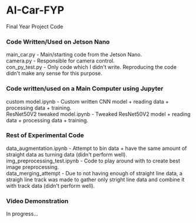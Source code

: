 # AI-Car-FYP
Final Year Project Code

### Code Written/Used on Jetson Nano  
main_car.py - Main/starting code from the Jetson Nano.  
camera.py - Responsible for camera control.  
con_py_test.py - Only code which I didn't write. Reproducing the code didn't make any sense for this purpose.  

### Code written/used on a Main Computer using Jupyter
custom model.ipynb - Custom written CNN model + reading data + processing data + training.  
ResNet50V2 tweaked model.ipynb - Tweaked ResNet50V2 model + reading data + processing data + training.

### Rest of Experimental Code
data_augmentation.ipynb - Attempt to bin data + have the same amount of straight data as turning data (didn't perform well).  
img_preprocessing_test.ipynb - Code to play around with to create best image preprocessing.  
data_merging_attempt - Due to not having enough of straight line data, a straigh line track was made to gather only stright line data and combine it with track data (didn't perform well).

### Video Demonstration
In progress...  
